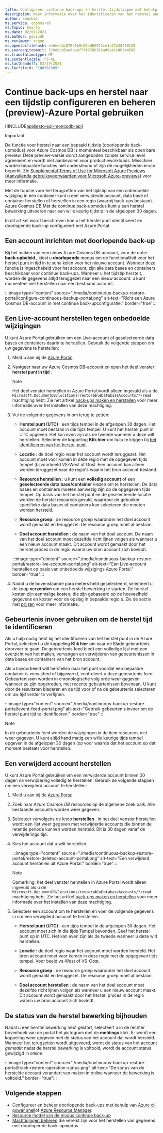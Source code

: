```yaml
---
title: Configureer continue back-ups en herstel tijdstippen met behulp van Azure Portal in Azure Cosmos DB.
description: Meer informatie over het identificeren van het herstel punt en het configureren van doorlopende back-ups met Azure Portal. U ziet hoe u een live en verwijderd account kunt herstellen.
author: kanshiG
ms.service: cosmos-db
ms.topic: how-to
ms.date: 02/01/2021
ms.author: govindk
ms.reviewer: sngun
ms.openlocfilehash: ee6eedbc078e1b9c07ed00922ce1c37b38410128
ms.sourcegitcommit: f28ebb95ae9aaaff3f87d8388a09b41e0b3445b5
ms.translationtype: MT
ms.contentlocale: nl-NL
ms.lasthandoff: 03/29/2021
ms.locfileid: "100381865"
---
```

# <a name="configure-and-manage-continuous-backup-and-point-in-time-restore-preview---using-azure-portal"></a>Continue back-ups en herstel naar een tijdstip configureren en beheren (preview)-Azure Portal gebruiken
[!INCLUDE[appliesto-sql-mongodb-api](includes/appliesto-sql-mongodb-api.md)]

> [!IMPORTANT]
> De functie voor herstel naar een bepaald tijdstip (doorlopende back-upmodus) voor Azure Cosmos DB is momenteel beschikbaar als open bare preview.
> Deze preview-versie wordt aangeboden zonder service level agreement en wordt niet aanbevolen voor productieworkloads. Misschien worden bepaalde functies niet ondersteund of zijn de mogelijkheden ervan beperkt.
> Zie [Supplemental Terms of Use for Microsoft Azure Previews (Aanvullende gebruiksvoorwaarden voor Microsoft Azure-previews)](https://azure.microsoft.com/support/legal/preview-supplemental-terms/) voor meer informatie.

Met de functie voor het terugzetten van het tijdstip van een onbedoelde wijziging in een container kunt u een verwijderde account, data base of container herstellen of herstellen in een regio (waarbij back-ups bestaan). Azure Cosmos DB Met de continue back-upmodus kunt u een herstel bewerking uitvoeren naar een wille keurig tijdstip in de afgelopen 30 dagen.

In dit artikel wordt beschreven hoe u het herstel punt identificeert en doorlopende back-up configureert met Azure Portal.

## <a name="provision-an-account-with-continuous-backup"></a><a id="provision"></a>Een account inrichten met doorlopende back-up

Bij het maken van een nieuw Azure Cosmos DB-account, voor de optie **back-upbeleid** , kiest u **doorlopende** modus om de functionaliteit voor het herstel punt in tijd in te scha kelen voor het nieuwe account. Wanneer deze functie is ingeschakeld voor het account, zijn alle data bases en containers beschikbaar voor continue back-ups. Wanneer u het tijdstip herstelt, worden de gegevens altijd teruggezet naar een nieuw account. u kunt momenteel niet herstellen naar een bestaand account.

:::image type="content" source="./media/continuous-backup-restore-portal/configure-continuous-backup-portal.png" alt-text="Richt een Azure Cosmos DB-account in met continue back-upconfiguratie." border="true":::

## <a name="restore-a-live-account-from-accidental-modification"></a><a id="restore-live-account"></a>Een Live-account herstellen tegen onbedoelde wijzigingen

U kunt Azure Portal gebruiken om een Live-account of geselecteerde data bases en containers daarin te herstellen. Gebruik de volgende stappen om uw gegevens te herstellen:

1. Meld u aan bij de [Azure Portal](https://portal.azure.com/)
1. Navigeer naar uw Azure Cosmos DB-account en open het deel venster **herstel punt in tijd** .

   > [!NOTE]
   > Het deel venster herstellen in Azure Portal wordt alleen ingevuld als u de `Microsoft.DocumentDB/locations/restorableDatabaseAccounts/*/read` machtiging hebt. Zie het artikel [back-ups maken en herstellen](continuous-backup-restore-permissions.md) voor meer informatie over het instellen van deze machtiging.

1. Vul de volgende gegevens in om terug te zetten:

   * **Herstel punt (UTC)** : een tijds tempel in de afgelopen 30 dagen. Het account moet bestaan in die tijds tempel. U kunt het herstel punt in UTC opgeven. Het kan even zijn als de tweede wanneer u deze wilt herstellen. Selecteer de koppeling **Klik hier** om hulp te krijgen bij [het identificeren van het herstel punt](#event-feed).

   * **Locatie** : de doel regio waar het account wordt teruggezet. Het account moet voor komen in deze regio met de opgegeven tijds tempel (bijvoorbeeld VS-West of Oost. Een account kan alleen worden teruggezet naar de regio's waarin het bron account bestond.

   * **Resource herstellen** : u kunt een **volledig account** of een **geselecteerde data base/container** kiezen om te herstellen. De data bases en containers moeten aanwezig zijn op de opgegeven tijds tempel. Op basis van het herstel punt en de geselecteerde locatie worden de herstel resources gevuld, waardoor de gebruiker specifieke data bases of containers kan selecteren die moeten worden hersteld.

   * **Resource groep** : de resource groep waaronder het doel account wordt gemaakt en teruggezet. De resource groep moet al bestaan.

   * **Doel account herstellen** : de naam van het doel account. De naam van het doel account moet dezelfde richt lijnen volgen als wanneer u een nieuw account maakt. Dit account wordt gemaakt door het herstel proces in de regio waarin uw bron account zich bevindt.
 
   :::image type="content" source="./media/continuous-backup-restore-portal/restore-live-account-portal.png" alt-text="Een Live-account herstellen op basis van onbedoelde wijzigings Azure Portal." border="true":::

1. Nadat u de bovenstaande para meters hebt geselecteerd, selecteert u de knop **verzenden** om een herstel bewerking te starten. De herstel kosten zijn eenmalige kosten, die zijn gebaseerd op de hoeveelheid gegevens en kosten voor de opslag in bepaalde regio's. Zie de sectie met [prijzen](continuous-backup-restore-introduction.md#continuous-backup-pricing) voor meer informatie.

## <a name="use-event-feed-to-identify-the-restore-time"></a><a id="event-feed"></a>Gebeurtenis invoer gebruiken om de herstel tijd te identificeren

Als u hulp nodig hebt bij het identificeren van het herstel punt in de Azure Portal, selecteert u de koppeling **Klik hier** om naar de Blade gebeurtenis doorvoer te gaan. De gebeurtenis feed biedt een volledige lijst met een overzicht van het maken, vervangen en verwijderen van gebeurtenissen in data bases en containers van het bron account. 

Als u bijvoorbeeld wilt herstellen naar het punt voordat een bepaalde container is verwijderd of bijgewerkt, controleert u deze gebeurtenis feed. Gebeurtenissen worden in chronologische volg orde weer gegeven wanneer ze zijn opgetreden, met recente gebeurtenissen bovenaan. U kunt door de resultaten bladeren en de tijd voor of na de gebeurtenis selecteren om uw tijd verder te verfijnen.

:::image type="content" source="./media/continuous-backup-restore-portal/event-feed-portal.png" alt-text="Gebruik gebeurtenis invoer om de herstel punt tijd te identificeren." border="true":::

> [!NOTE]
> In de gebeurtenis feed worden de wijzigingen in de item resources niet weer gegeven. U kunt altijd hand matig een wille keurige tijds tempel opgeven in de afgelopen 30 dagen (op voor waarde dat het account op dat moment bestaat) voor herstellen.

## <a name="restore-a-deleted-account"></a><a id="restore-deleted-account"></a>Een verwijderd account herstellen

U kunt Azure Portal gebruiken om een verwijderde account binnen 30 dagen na verwijdering volledig te herstellen. Gebruik de volgende stappen om een verwijderd account te herstellen:

1. Meld u aan bij de [Azure Portal](https://portal.azure.com/)
1. Zoek naar *Azure Cosmos DB* resources op de algemene zoek balk. Alle bestaande accounts worden weer gegeven.
1. Selecteer vervolgens de knop **herstellen** . In het deel venster herstellen wordt een lijst weer gegeven met verwijderde accounts die binnen de retentie periode kunnen worden hersteld. Dit is 30 dagen vanaf de verwijderings tijd.
1. Kies het account dat u wilt herstellen.

   :::image type="content" source="./media/continuous-backup-restore-portal/restore-deleted-account-portal.png" alt-text="Een verwijderd account herstellen uit Azure Portal." border="true":::

   > [!NOTE]
   > Opmerking: het deel venster herstellen in Azure Portal wordt alleen ingevuld als u de `Microsoft.DocumentDB/locations/restorableDatabaseAccounts/*/read` machtiging hebt. Zie het artikel [back-ups maken en herstellen](continuous-backup-restore-permissions.md) voor meer informatie over het instellen van deze machtiging.

1. Selecteer een account om te herstellen en voer de volgende gegevens in om een verwijderd account te herstellen:

   * **Herstel punt (UTC)** : een tijds tempel in de afgelopen 30 dagen. Het account moet zich in die tijds Tempel bevonden. Geef het herstel punt op in UTC. Het kan even zijn als de tweede wanneer u deze wilt herstellen.

   * **Locatie** : de doel regio waar het account moet worden hersteld. Het bron account moet voor komen in deze regio met de opgegeven tijds tempel. Voor beeld vs-West of VS-Oost.  

   * **Resource groep** : de resource groep waaronder het doel account wordt gemaakt en teruggezet. De resource groep moet al bestaan.

   * **Doel account herstellen** : de naam van het doel account moet dezelfde richt lijnen volgen als wanneer u een nieuw account maakt. Dit account wordt gemaakt door het herstel proces in de regio waarin uw bron account zich bevindt.

## <a name="track-the-status-of-restore-operation"></a><a id="track-restore-status"></a>De status van de herstel bewerking bijhouden

Nadat u een herstel bewerking hebt gestart, selecteert u in de rechter bovenhoek van de portal het pictogram met de **meldings** klok. Er wordt een koppeling weer gegeven met de status van het account dat wordt hersteld. Wanneer het terugzetten wordt uitgevoerd, wordt de status van het account *gemaakt* nadat de herstel bewerking is voltooid, wordt de account status gewijzigd in *online*.

:::image type="content" source="./media/continuous-backup-restore-portal/track-restore-operation-status.png" alt-text="De status van de herstelde account verandert van maken in online wanneer de bewerking is voltooid." border="true":::

## <a name="next-steps"></a>Volgende stappen

* Configureer en beheer doorlopende back-ups met behulp van [Azure cli](continuous-backup-restore-command-line.md), [power shell](continuous-backup-restore-powershell.md)of [Azure Resource Manager](continuous-backup-restore-template.md).
* [Resource model van de modus continue back-up](continuous-backup-restore-resource-model.md)
* [Machtigingen beheren](continuous-backup-restore-permissions.md) die vereist zijn voor het herstellen van gegevens met doorlopende back-upmodus.
